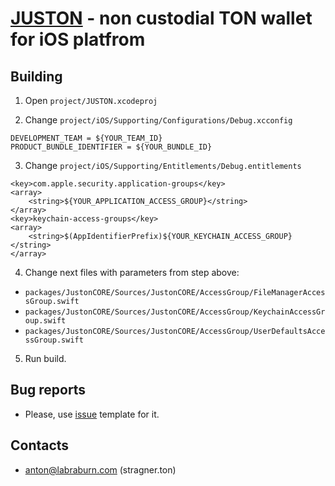 # [JUSTON](https://apps.apple.com/app/id1629214799) - non custodial TON wallet for iOS platfrom

## Building

1. Open `project/JUSTON.xcodeproj`

2. Change `project/iOS/Supporting/Configurations/Debug.xcconfig`

```
DEVELOPMENT_TEAM = ${YOUR_TEAM_ID}
PRODUCT_BUNDLE_IDENTIFIER = ${YOUR_BUNDLE_ID}
```

3. Change `project/iOS/Supporting/Entitlements/Debug.entitlements`

```
<key>com.apple.security.application-groups</key>
<array>
	<string>${YOUR_APPLICATION_ACCESS_GROUP}</string>
</array>
<key>keychain-access-groups</key>
<array>
	<string>$(AppIdentifierPrefix)${YOUR_KEYCHAIN_ACCESS_GROUP}</string>
</array>
```

4. Change next files with parameters from step above:

- `packages/JustonCORE/Sources/JustonCORE/AccessGroup/FileManagerAccessGroup.swift`
- `packages/JustonCORE/Sources/JustonCORE/AccessGroup/KeychainAccessGroup.swift`
- `packages/JustonCORE/Sources/JustonCORE/AccessGroup/UserDefaultsAccessGroup.swift`

5. Run build.

## Bug reports

- Please, use [issue](https://github.com/labraburn/juston-ios/issues/new?assignees=&labels=Bug+Report&template=bug_report.yaml) template for it.

## Contacts

- anton@labraburn.com (stragner.ton)
